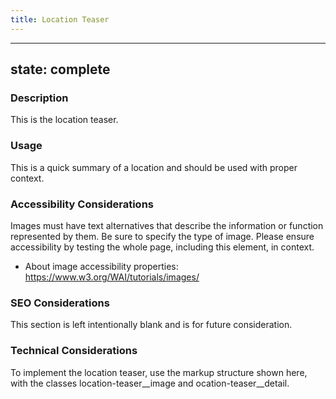 ```yaml
---
title: Location Teaser
---
```


---
state: complete
---

### Description
This is the location teaser.

### Usage
This is a quick summary of a location and should be used with proper context.

### Accessibility Considerations
Images must have text alternatives that describe the information or function represented by them. Be sure to specify the type of image. Please ensure accessibility by testing the whole page, including this element, in context.

* About image accessibility properties: https://www.w3.org/WAI/tutorials/images/

### SEO Considerations
This section is left intentionally blank and is for future consideration.

### Technical Considerations
To implement the location teaser, use the markup structure shown here, with the classes location-teaser__image and ocation-teaser__detail.
